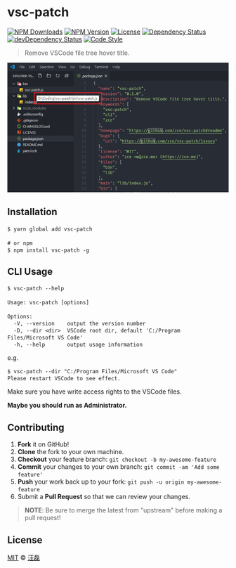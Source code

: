 # vsc-patch

[![NPM Downloads][downloads-image]][downloads-url]
[![NPM Version][version-image]][version-url]
[![License][license-image]][license-url]
[![Dependency Status][dependency-image]][dependency-url]
[![devDependency Status][devdependency-image]][devdependency-url]
[![Code Style][style-image]][style-url]

> Remove VSCode file tree hover title.

![](screenshot.png)

## Installation

```shell
$ yarn global add vsc-patch

# or npm
$ npm install vsc-patch -g
```

## CLI Usage

```shell
$ vsc-patch --help

Usage: vsc-patch [options]

Options:
  -V, --version    output the version number
  -D, --dir <dir>  VSCode root dir, default 'C:/Program Files/Microsoft VS Code'
  -h, --help       output usage information
```

e.g.

```shell
$ vsc-patch --dir "C:/Program Files/Microsoft VS Code"
Please restart VSCode to see effect.
```

Make sure you have write access rights to the VSCode files.

**Maybe you should run as Administrator.**

## Contributing

1. **Fork** it on GitHub!
2. **Clone** the fork to your own machine.
3. **Checkout** your feature branch: `git checkout -b my-awesome-feature`
4. **Commit** your changes to your own branch: `git commit -am 'Add some feature'`
5. **Push** your work back up to your fork: `git push -u origin my-awesome-feature`
6. Submit a **Pull Request** so that we can review your changes.

> **NOTE**: Be sure to merge the latest from "upstream" before making a pull request!

## License

[MIT](LICENSE) &copy; [汪磊](https://zce.me)



[downloads-image]: https://img.shields.io/npm/dm/vsc-patch.svg
[downloads-url]: https://npmjs.org/package/vsc-patch
[version-image]: https://img.shields.io/npm/v/vsc-patch.svg
[version-url]: https://npmjs.org/package/vsc-patch
[license-image]: https://img.shields.io/github/license/zce/vsc-patch.svg
[license-url]: https://github.com/zce/vsc-patch/blob/master/LICENSE
[dependency-image]: https://img.shields.io/david/zce/vsc-patch.svg
[dependency-url]: https://david-dm.org/zce/vsc-patch
[devdependency-image]: https://img.shields.io/david/dev/zce/vsc-patch.svg
[devdependency-url]: https://david-dm.org/zce/vsc-patch?type=dev
[style-image]: https://img.shields.io/badge/code_style-standard-brightgreen.svg
[style-url]: https://standardjs.com

